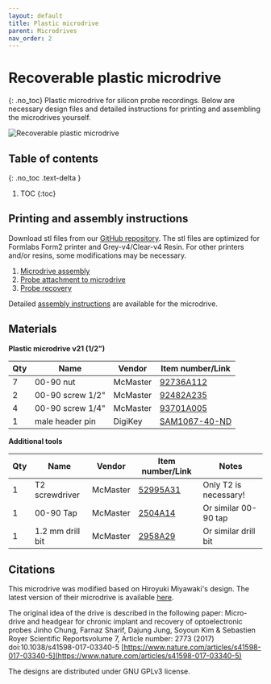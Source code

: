 ```yaml
---
layout: default
title: Plastic microdrive
parent: Microdrives
nav_order: 2
---
```


# Recoverable plastic microdrive
{: .no_toc}
Plastic microdrive for silicon probe recordings. Below are necessary design files and detailed instructions for printing and assembling the microdrives yourself.

![Recoverable plastic microdrive](https://buzsakilab.github.io/3d_print_designs/images/plastic_microdrives.png)

## Table of contents
{: .no_toc .text-delta }

1. TOC
{:toc}

## Printing and assembly instructions 
Download stl files from our [GitHub repository](https://github.com/buzsakilab/3d_print_designs/tree/master/Microdrives/Plastic_recoverable). The stl files are optimized for Formlabs Form2 printer and Grey-v4/Clear-v4 Resin. For other printers and/or resins, some modifications may be necessary.

1. [Microdrive assembly](https://youtu.be/rjxaH515N64)
2. [Probe attachment to microdrive](https://youtu.be/2L5RHcbsU7o)
3. [Probe recovery](https://youtu.be/T5gyuZVKXo8)

Detailed [assembly instructions](https://github.com/buzsakilab/3d_print_designs/raw/master/Microdrives/Plastic_recoverable/assembly_instructions_rat1-2inch_v21.pdf) are available for the microdrive.

## Materials

__Plastic microdrive v21 (1/2")__

| Qty | Name | Vendor | Item number/Link |
|-----|------|--------|------------------|
| 7 | 00-90 nut | McMaster | [92736A112](https://www.mcmaster.com/92736a112) |
| 2 | 00-90 screw 1/2" | McMaster | [92482A235](https://www.mcmaster.com/92482a235) |
| 4 | 00-90 screw 1/4" | McMaster | [93701A005](https://www.mcmaster.com/93701a005) |
| 1 | male header pin | DigiKey | [SAM1067-40-ND](https://www.digikey.com/products/en?keywords=SAM1067-40-ND) |

__Additional tools__

| Qty | Name | Vendor | Item number/Link | Notes |
|-----|------|--------|------------------|-------|
| 1 | T2 screwdriver | McMaster | [52995A31](https://www.mcmaster.com/52995a31) | Only T2 is necessary! |
| 1 | 00-90 Tap | McMaster | [2504A14](https://www.amazon.com/) | Or similar 00-90 tap |
| 1 | 1.2 mm drill bit | McMaster | [2958A29](https://www.mcmaster.com/2958a29) | Or similar drill bit |

## Citations
This microdrive was modified based on Hiroyuki Miyawaki's design. The latest version of their microdrive is available [here](https://github.com/Mizuseki-Lab/microdrive).

The original idea of the drive is described in the following paper:
Micro-drive and headgear for chronic implant and recovery of optoelectronic probes Jinho Chung, Farnaz Sharif, Dajung Jung, Soyoun Kim & Sebastien Royer Scientific Reportsvolume 7, Article number: 2773 (2017) doi:10.1038/s41598-017-03340-5 [https://www.nature.com/articles/s41598-017-03340-5](https://www.nature.com/articles/s41598-017-03340-5)

The designs are distributed under GNU GPLv3 license.
